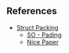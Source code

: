 ## References

- [Struct Packing](http://www.catb.org/esr/structure-packing/)
    - [SO - Pading](http://stackoverflow.com/questions/119123/why-isnt-sizeof-for-a-struct-equal-to-the-sum-of-sizeof-of-each-member)
    - [Nice Paper](https://wr.informatik.uni-hamburg.de/_media/teaching/wintersemester_2013_2014/epc-14-haase-svenhendrik-alignmentinc-paper.pdf)
